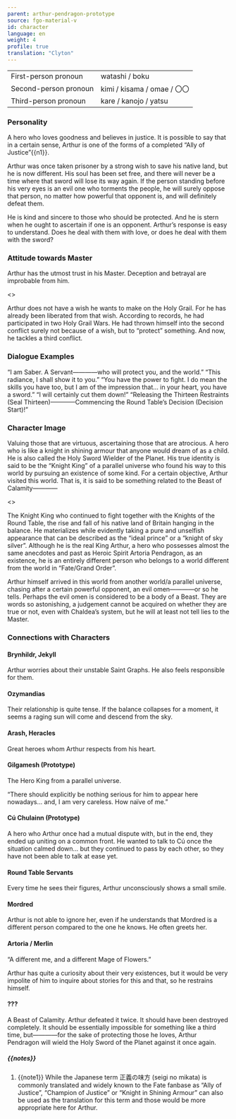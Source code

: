 ```yaml
---
parent: arthur-pendragon-prototype
source: fgo-material-v
id: character
language: en
weight: 4
profile: true
translation: "Clyton"
---
```


<table>
  <tr><td>First-person pronoun</td><td>watashi / boku</td></tr>
  <tr><td>Second-person pronoun</td><td>kimi / kisama / omae / 〇〇</td></tr>
  <tr><td>Third-person pronoun</td><td>kare / kanojo / yatsu</td></tr>
</table>

### Personality

A hero who loves goodness and believes in justice. It is possible to say that in a certain sense, Arthur is one of the forms of a completed “Ally of Justice”{{n1}}.

Arthur was once taken prisoner by a strong wish to save his native land, but he is now different. His soul has been set free, and there will never be a time where that sword will lose its way again. If the person standing before his very eyes is an evil one who torments the people, he will surely oppose that person, no matter how powerful that opponent is, and will definitely defeat them.

He is kind and sincere to those who should be protected. And he is stern when he ought to ascertain if one is an opponent. Arthur’s response is easy to understand. Does he deal with them with love, or does he deal with them with the sword?

### Attitude towards Master

Arthur has the utmost trust in his Master. Deception and betrayal are improbable from him.

<>

Arthur does not have a wish he wants to make on the Holy Grail. For he has already been liberated from that wish. According to records, he had participated in two Holy Grail Wars. He had thrown himself into the second conflict surely not because of a wish, but to “protect” something. And now, he tackles a third conflict.

### Dialogue Examples

“I am Saber. A Servant————who will protect you, and the world.”
“This radiance, I shall show it to you.”
“You have the power to fight. I do mean the skills you have too, but I am of the impression that… in your heart, you have a sword.”
“I will certainly cut them down!”
“Releasing the Thirteen Restraints (Seal Thirteen)————Commencing the Round Table’s Decision (Decision Start)!”

### Character Image

Valuing those that are virtuous, ascertaining those that are atrocious. A hero who is like a knight in shining armour that anyone would dream of as a child. He is also called the Holy Sword Wielder of the Planet. His true identity is said to be the “Knight King” of a parallel universe who found his way to this world by pursuing an existence of some kind. For a certain objective, Arthur visited this world. That is, it is said to be something related to the Beast of Calamity————

<>

The Knight King who continued to fight together with the Knights of the Round Table, the rise and fall of his native land of Britain hanging in the balance. He materializes while evidently taking a pure and unselfish appearance that can be described as the “ideal prince” or a “knight of sky silver”. Although he is the real King Arthur, a hero who possesses almost the same anecdotes and past as Heroic Spirit Artoria Pendragon, as an existence, he is an entirely different person who belongs to a world different from the world in “Fate/Grand Order”.

Arthur himself arrived in this world from another world/a parallel universe, chasing after a certain powerful opponent, an evil omen————or so he tells. Perhaps the evil omen is considered to be a body of a Beast. They are words so astonishing, a judgement cannot be acquired on whether they are true or not, even with Chaldea’s system, but he will at least not tell lies to the Master.

### Connections with Characters

#### Brynhildr, Jekyll

Arthur worries about their unstable Saint Graphs. He also feels responsible for them.

#### Ozymandias

Their relationship is quite tense. If the balance collapses for a moment, it seems a raging sun will come and descend from the sky.

#### Arash, Heracles

Great heroes whom Arthur respects from his heart.

#### Gilgamesh (Prototype)

The Hero King from a parallel universe.

“There should explicitly be nothing serious for him to appear here nowadays… and, I am very careless. How naïve of me.”

#### Cú Chulainn (Prototype)

A hero who Arthur once had a mutual dispute with, but in the end, they ended up uniting on a common front. He wanted to talk to Cú once the situation calmed down… but they continued to pass by each other, so they have not been able to talk at ease yet.

#### Round Table Servants

Every time he sees their figures, Arthur unconsciously shows a small smile.

#### Mordred

Arthur is not able to ignore her, even if he understands that Mordred is a different person compared to the one he knows. He often greets her.

#### Artoria / Merlin

“A different me, and a different Mage of Flowers.”

Arthur has quite a curiosity about their very existences, but it would be very impolite of him to inquire about stories for this and that, so he restrains himself.

#### ???

A Beast of Calamity. Arthur defeated it twice. It should have been destroyed completely. It should be essentially impossible for something like a third time, but————for the sake of protecting those he loves, Arthur Pendragon will wield the Holy Sword of the Planet against it once again.

##### {{notes}}

1. {{note1}} While the Japanese term 正義の味方 (seigi no mikata) is commonly translated and widely known to the Fate fanbase as “Ally of Justice”, “Champion of Justice” or “Knight in Shining Armour” can also be used as the translation for this term and those would be more appropriate here for Arthur.
